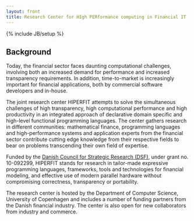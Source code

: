 ```yaml
---
layout: front
title: Research Center for HIgh PERformance computing in Financial IT
---
```

{% include JB/setup %}

## Background

Today, the financial sector faces daunting computational challenges,
involving both an increased demand for performance and increased
transparency requirements. In addition, time-to-market is increasingly
important for financial applications, both by commercial software
developers and in-house.

The joint research center HIPERFIT attempts to solve the simultaneous
challenges of high transparency, high computational performance and
high productivity in an integrated approach of declarative domain
specific and high-level functional programming languages. The center
gathers research in different communities: mathematical finance,
programming languages and high-performance systems and application
experts from the financial sector contribute cutting edge knowledge
from their respective fields to bear on problems transcending their
own field of expertise.

Funded by the [Danish Council for Strategic Research
(DSF)](http://en.fi.dk/councils-commissions/the-danish-council-for-strategic-research),
under grant no. 10-092299, HIPERFIT stands for research in tailor-made
expressive programming languages, frameworks, tools and technologies
for financial modeling, and effective use of modern parallel hardware
without compromising correctness, transparency or portability.

The research center is hosted by the Department of Computer Science,
University of Copenhagen and includes a number of funding partners
from the Danish financial industry. The center is also open for new
collaborators from industry and commerce.